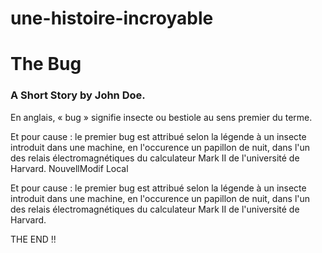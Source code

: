 # une-histoire-incroyable
#  The Bug
### A Short Story  by John Doe.



En anglais, « bug » signifie insecte ou bestiole au sens premier du terme.

Et pour cause : le premier bug est attribué selon la légende à un insecte introduit dans une machine, en l'occurence un papillon de nuit, dans l'un des relais électromagnétiques du calculateur Mark II de l'université de Harvard.
NouvellModif Local

Et pour cause : le premier bug est attribué selon la légende à un insecte introduit dans une machine, en l'occurence un papillon de nuit, dans l'un des relais électromagnétiques du calculateur Mark II de l'université de Harvard.


THE END !!

